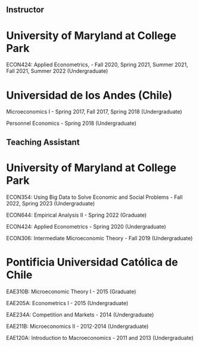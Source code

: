 ## Instructor

# University of Maryland at College Park

ECON424: Applied Econometrics, - Fall 2020, Spring 2021, Summer 2021, Fall 2021, Summer 2022 (Undergraduate)


# Universidad de los Andes (Chile)

Microeconomics I - Spring 2017, Fall 2017,  Spring 2018 (Undergraduate)

Personnel Economics -  Spring 2018 (Undergraduate)

## Teaching Assistant

# University of Maryland at College Park

ECON354: Using Big Data to Solve Economic and Social Problems - Fall 2022, Spring 2023  (Undergraduate)

ECON644: Empirical Analysis II - Spring 2022 (Graduate)

ECON424: Applied Econometrics - Spring 2020 (Undergraduate)

ECON306: Intermediate Microeconomic Theory - Fall 2019 (Undergraduate)


# Pontificia Universidad Católica de Chile

EAE310B: Microeconomic Theory I - 2015 (Graduate)

EAE205A: Econometrics I - 2015 (Undergraduate)

EAE234A: Competition and Markets - 2014 (Undergraduate)

EAE211B: Microeconomics II - 2012-2014 (Undergraduate)

EAE120A: Introduction to Macroeconomics - 2011 and 2013 (Undergraduate)